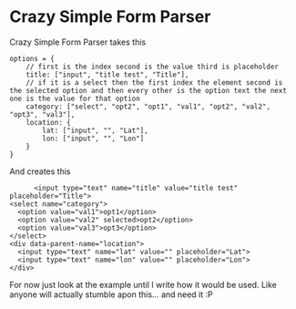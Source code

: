 Crazy Simple Form Parser
========

Crazy Simple Form Parser takes this

	options = {
		// first is the index second is the value third is placeholder
		title: ["input", "title test", "Title"],
		// if it is a select then the first index the element second is the selected option and then every other is the option text the next one is the value for that option
		category: ["select", "opt2", "opt1", "val1", "opt2", "val2", "opt3", "val3"],
		location: {
			lat: ["input", "", "Lat"],
			lon: ["input", "", "Lon"]
		}
	}

And creates this

		  <input type="text" name="title" value="title test" placeholder="Title">
	<select name="category">
	  <option value="val1">opt1</option>
	  <option value="val2" selected>opt2</option>
	  <option value="val3">opt3</option>
	</select>
	<div data-parent-name="location">
	  <input type="text" name="lat" value="" placeholder="Lat">
	  <input type="text" name="lon" value="" placeholder="Lon">
	</div>

For now just look at the example until I write how it would be used. Like anyone will actually stumble apon this... and need it :P